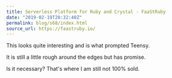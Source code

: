 ```yaml
---
title: Serverless Platform for Ruby and Crystal - FaaStRuby
date: "2019-02-19T20:32:40Z"
permalink: blog/s68/index.html
source_url: https://faastruby.io/
---
```


This looks quite interesting and is what prompted Teensy.

It is still a little rough around the edges but has promise.

Is it necessary? That's where I am still not 100% sold.
